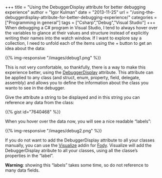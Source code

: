 +++
title = "Using the DebuggerDisplay attribute for better debugging experience"
author = "Igor Kulman"
date = "2013-11-25"
url = "/using-the-debuggerdisplay-attribute-for-better-debugging-experience/"
categories = ["Programming in general"]
tags = ["Csharp","Debug","Visual Studio"]
+++
When debugging a C# program in Visual Studio, I tend to always hover over the variables to glance at their values and structure instead of explicitly writing their names into the watch window. If I want to explore say a collection, I need to unfold each of the items using the + button to get an idea about the data:

{{% img-responsive "/images/debug1.png" %}}

This is not very comfortable, so thankfully, there is a way to make this experience better, using the [DebuggerDisplay][2] attribute. This attribute can be applied to any class (and struct, enum, property, field, delegate, assembly) and allows you to define the information about the class you wanto to see in the debugger. 

<!--more-->

Give the attribute a string to be displayed and in this string you can reference any data from the class:

{{% gist id="7640468" %}}

When you hover over the data now, you will see a nice readable &#8220;labels&#8221;:

{{% img-responsive "/images/debug2.png" %}}

If you do not want to add the DebuggerDisplay attribute to all your classes manually, you can use the [Visualize][4] addin for [Fody][5]. Visualize will add the DebuggerDisplay atribute to all your classes, using all the classe&#8217;s properties in the &#8220;label&#8221;.

**Warning**: showing this &#8220;labels&#8221; takes some time, so do not reference to many data fields.
 
 [2]: http://msdn.microsoft.com/en-us/library/system.diagnostics.debuggerdisplayattribute(v=vs.110).aspx 
 [4]: https://github.com/Fody/Visualize
 [5]: https://github.com/Fody/Fody

